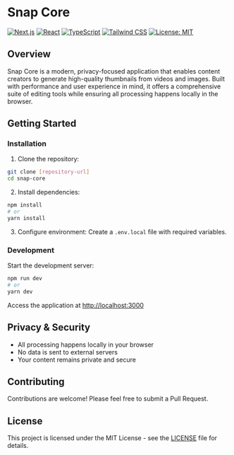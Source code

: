 # Snap Core

[![Next.js](https://img.shields.io/badge/Next.js-15-black?style=for-the-badge&logo=next.js)](https://nextjs.org)
[![React](https://img.shields.io/badge/React-18-blue?style=for-the-badge&logo=react)](https://reactjs.org)
[![TypeScript](https://img.shields.io/badge/TypeScript-5-blue?style=for-the-badge&logo=typescript)](https://www.typescriptlang.org)
[![Tailwind CSS](https://img.shields.io/badge/Tailwind_CSS-3.4-purple?style=for-the-badge&logo=tailwind-css)](https://tailwindcss.com)
[![License: MIT](https://img.shields.io/badge/License-MIT-yellow.svg?style=for-the-badge)](LICENSE)

## Overview

Snap Core is a modern, privacy-focused application that enables content creators to generate high-quality thumbnails from videos and images. Built with performance and user experience in mind, it offers a comprehensive suite of editing tools while ensuring all processing happens locally in the browser.

## Getting Started

### Installation

1. Clone the repository:
```bash
git clone [repository-url]
cd snap-core
```

2. Install dependencies:
```bash
npm install
# or
yarn install
```

3. Configure environment:
Create a `.env.local` file with required variables.

### Development

Start the development server:
```bash
npm run dev
# or
yarn dev
```

Access the application at [http://localhost:3000](http://localhost:3000)

## Privacy & Security

- All processing happens locally in your browser
- No data is sent to external servers
- Your content remains private and secure

## Contributing

Contributions are welcome! Please feel free to submit a Pull Request.

## License

This project is licensed under the MIT License - see the [LICENSE](LICENSE) file for details.
